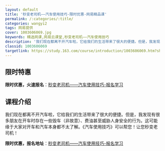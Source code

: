 ```yaml
---
layout: default
title: '秒变老司机——汽车使用技巧-限时优惠-网易精品课'
permalink: /:categories/:title/
categories: wangyi2
tags: 网易提供
cover: 1003606069.jpg
keywords: 精选网课,网易云课堂,秒变老司机——汽车使用技巧
description: '我们现在都离不开汽车啦，它给我们的生活带来了很大的便捷。但是，我发现有很多朋友在开车时存在一些毁车（非故意）、费油甚至威'
classid: 1003606069
targetlink: https://study.163.com/course/introduction/1003606069.htm?share=1&shareId=1025206652&utm_campaign=share&utm_medium=iphoneShare&utm_source=&utm_u=1025206652
---
```


## 限时特惠

**限时优惠，火速报名**：[秒变老司机——汽车使用技巧-报名学习](https://study.163.com/course/introduction/1003606069.htm?share=1&shareId=1025206652&utm_campaign=share&utm_medium=iphoneShare&utm_source=&utm_u=1025206652)

## 课程介绍

我们现在都离不开汽车啦，它给我们的生活带来了很大的便捷。但是，我发现有很多朋友在开车时存在一些毁车（非故意）、费油甚至威胁人身安全的行为。这可能缘于大家对开车和汽车本身都不太了解。《汽车使用技巧》可以帮您！让您秒变老司机！

**限时优惠，报名地址**：[秒变老司机——汽车使用技巧-报名学习](https://study.163.com/course/introduction/1003606069.htm?share=1&shareId=1025206652&utm_campaign=share&utm_medium=iphoneShare&utm_source=&utm_u=1025206652)

